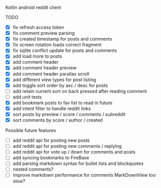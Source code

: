 Kotlin android reddit client

TODO
- [X] fix refresh access token
- [X] fix comment preview parsing
- [X] fix created timestamp for posts and comments
- [X] fix screen rotation loads correct fragment
- [X] fix sqlite conflict update for posts and comments
- [X] add load more to posts
- [X] add comment header
- [X] add comment header preview
- [X] add comment header parallax scroll
- [X] add different view types for post listing
- [X] add toggle sort order by asc / desc for posts
- [ ] add retain current sort on back pressed after reading comment
- [ ] add unit tests
- [X] add bookmark posts to fav list to read in future
- [X] add intent filter to handle reddit links
- [X] sort posts by preview / score / comments / subreddit
- [X] sort comments by score / author / created

Possible future features
- [ ] add reddit api for posting new posts
- [ ] add reddit api for posting new comments / replying
- [ ] add reddit api for vote up / down for comments and posts
- [ ] add syncing bookmarks to FireBase
- [ ] add parsing markdown syntax for bullet lists and blockquotes
- [ ] nested comments?
- [ ] improve markdown performance for comments MarkDownView too slow?
